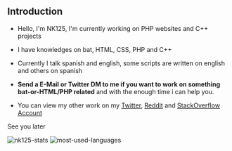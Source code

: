 ## Introduction

- Hello, I'm NK125, I'm currently working on PHP websites and C++ projects

- I have knowledges on bat, HTML, CSS, PHP and C++

- Currently I talk spanish and english, some scripts are written on english and others on spanish

- **Send a E-Mail or Twitter DM to me if you want to work on something bat-or-HTML/PHP related** and with the enough time i can help you.

- You can view my other work on my [Twitter](https://twitter.com/NeKes125), [Reddit](https://www.reddit.com/user/RealNk125) and [StackOverflow Account](https://stackoverflow.com/users/15180180/nk125)

See you later

![nk125-stats](https://github-readme-stats.vercel.app/api?username=Nk125&show_icons=true "Stats")
![most-used-languages](https://github-readme-stats.vercel.app/api/top-langs/?username=Nk125&layout=compact "Languages")

